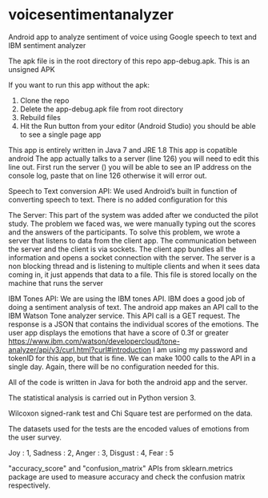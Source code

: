 # voicesentimentanalyzer
Android app to analyze sentiment of voice using Google speech to text and IBM sentiment analyzer

The apk file is in the root directory of this repo app-debug.apk. This is an unsigned APK

If you want to run this app without the apk:
1. Clone the repo
2. Delete the app-debug.apk file from root directory
3. Rebuild files
4. Hit the Run button from your editor (Android Studio) you should be able to see a single page app

This app is entirely written in Java 7 and JRE 1.8
This app is copatible android 
The app actually talks to a server (line 126) you will need to edit this line out. First run the server () you will be able to see an IP address on the console log,
paste that on line 126 otherwise it will error out. 

Speech to Text conversion API: We used Android’s built in function of converting speech to text. There is no added configuration for this

The Server: This part of the system was added after we conducted the pilot study. The problem we faced was, we were manually typing out the scores and the answers of the participants. To solve this problem, we wrote a server that listens to data from the client app. The communication between the server and the client is via sockets. The client app bundles all the information and opens a socket connection with the server. The server is a non blocking thread and is listening to multiple clients and when it sees data coming in, it just appends that data to a file. This file is stored locally on the machine that runs the server 

IBM Tones API: We are using the IBM tones API. IBM does a good job of doing a sentiment analysis of text. The android app makes an API call to the IBM Watson Tone analyzer service. This API call is a GET request. The response is a JSON that contains the individual scores of the emotions. The user app displays the emotions that have a score of 0.3f or greater
https://www.ibm.com/watson/developercloud/tone-analyzer/api/v3/curl.html?curl#introduction
I am using my password and tokenID for this app, but that is fine. We can make 1000 calls to the API in a single day. Again, there will be no configuration needed for this.

All of the code is written in Java for both the android app and the server.

The statistical analysis is carried out in Python version 3.

Wilcoxon signed-rank test and Chi Square test are performed on the data.

The datasets used for the tests are the encoded values of emotions from the user survey.

Joy : 1, Sadness : 2, Anger : 3, Disgust : 4, Fear : 5

"accuracy_score" and "confusion_matrix" APIs from sklearn.metrics package are used to measure accuracy and check the confusion matrix respectively.
